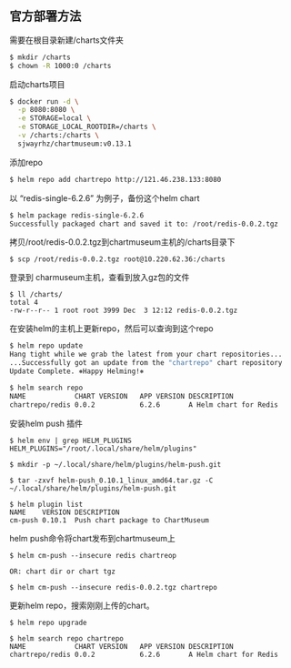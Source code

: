 ## 官方部署方法

需要在根目录新建/charts文件夹

```bash
$ mkdir /charts
$ chown -R 1000:0 /charts
```

启动charts项目

```bash
$ docker run -d \
  -p 8080:8080 \
  -e STORAGE=local \
  -e STORAGE_LOCAL_ROOTDIR=/charts \
  -v /charts:/charts \
  sjwayrhz/chartmuseum:v0.13.1
```

添加repo
```bash
$ helm repo add chartrepo http://121.46.238.133:8080
```

以 “redis-single-6.2.6” 为例子，备份这个helm chart
```bash
$ helm package redis-single-6.2.6
Successfully packaged chart and saved it to: /root/redis-0.0.2.tgz
```

拷贝/root/redis-0.0.2.tgz到chartmuseum主机的/charts目录下
```
$ scp /root/redis-0.0.2.tgz root@10.220.62.36:/charts
```

登录到 charmuseum主机，查看到放入gz包的文件
```
$ ll /charts/
total 4
-rw-r--r-- 1 root root 3999 Dec  3 12:12 redis-0.0.2.tgz
```

在安装helm的主机上更新repo，然后可以查询到这个repo
```bash
$ helm repo update
Hang tight while we grab the latest from your chart repositories...
...Successfully got an update from the "chartrepo" chart repository
Update Complete. ⎈Happy Helming!⎈

$ helm search repo
NAME           	CHART VERSION	APP VERSION	DESCRIPTION
chartrepo/redis	0.0.2        	6.2.6      	A Helm chart for Redis
```

安装helm push 插件
```
$ helm env | grep HELM_PLUGINS
HELM_PLUGINS="/root/.local/share/helm/plugins"

$ mkdir -p ~/.local/share/helm/plugins/helm-push.git

$ tar -zxvf helm-push_0.10.1_linux_amd64.tar.gz -C  ~/.local/share/helm/plugins/helm-push.git

$ helm plugin list
NAME   	VERSION	DESCRIPTION
cm-push	0.10.1 	Push chart package to ChartMuseum
```
helm push命令将chart发布到chartmuseum上
```
$ helm cm-push --insecure redis chartreop

OR: chart dir or chart tgz
 
$ helm cm-push --insecure redis-0.0.2.tgz chartrepo
```
更新helm repo，搜索刚刚上传的chart。
```
$ helm repo upgrade

$ helm search repo chartrepo
NAME           	CHART VERSION	APP VERSION	DESCRIPTION
chartrepo/redis	0.0.2        	6.2.6      	A Helm chart for Redis
```